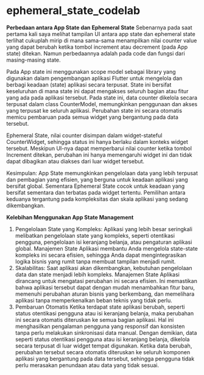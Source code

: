 # ephemeral_state_codelab

**Perbedaan antara App State dan Ephemeral State**
Sebenarnya pada saat pertama kali saya melihat tampilan UI antara app state dan ephemeral state terlihat cukuplah mirip di mana sama-sama menampilkan nilai counter value yang dapat berubah ketika tombol increment atau decrement (pada App state) ditekan. Namun perbedaannya adalah pada code dan fungsi dari masing-masing state. 

Pada App state ini menggunakan scope model sebagai library yang digunakan dalam pengembangan aplikasi Flutter untuk mengelola dan berbagi keadaan (state) aplikasi secara terpusat. State ini bersifat keseluruhan di mana state ini dapat mengakses seluruh bagian atau fitur yang ada pada aplikasi tersebut. Pada state ini, data counter dikelola secara terpusat dalam class CounterModel, memungkinkan penggunaan dan akses yang terpusat ke seluruh aplikasi. Perubahan state ini secara otomatis memicu pembaruan pada semua widget yang bergantung pada data tersebut.

Ephemeral State, nilai counter disimpan dalam widget-stateful CounterWidget, sehingga status ini hanya berlaku dalam konteks widget tersebut. Meskipun UI-nya dapat memperbarui nilai counter ketika tombol Increment ditekan, perubahan ini hanya memengaruhi widget ini dan tidak dapat dibagikan atau diakses dari luar widget tersebut. 

Kesimpulan: 
App State memungkinkan pengelolaan data yang lebih terpusat dan pembagian yang efisien, yang berguna untuk keadaan aplikasi yang bersifat global. Sementara Ephemeral State cocok untuk keadaan yang bersifat sementara dan terbatas pada widget tertentu. Pemilihan antara keduanya tergantung pada kompleksitas dan skala aplikasi yang sedang dikembangkan.


**Kelebihan Menggunakan App State Management**
1. Pengelolaan State yang Kompleks:
   Aplikasi yang lebih besar seringkali melibatkan pengelolaan state yang kompleks, seperti otentikasi pengguna, pengelolaan isi keranjang belanja, atau pengaturan aplikasi global. Manajemen State Aplikasi membantu Anda mengelola state-state kompleks ini secara efisien, sehingga Anda dapat mengintegrasikan logika bisnis yang rumit tanpa membuat tampilan menjadi rumit.
2. Skalabilitas:
    Saat aplikasi akan dikembangkan, kebutuhan pengelolaan data dan state menjadi lebih kompleks. Manajemen State Aplikasi dirancang untuk mengatasi perubahan ini secara efisien. Ini memastikan bahwa aplikasi tersebut dapat dengan mudah menambahkan fitur baru, memenuhi perubahan aturan bisnis yang berkembang, dan memelihara aplikasi tanpa memperkenalkan beban teknis yang tidak perlu.
3. Pembaruan Otomatis
   Ketika terdapat state aplikasi berubah, seperti status otentikasi pengguna atau isi keranjang belanja, maka perubahan ini secara otomatis diteruskan ke semua bagian aplikasi. Hal ini menghasilkan pengalaman pengguna yang responsif dan konsisten tanpa perlu melakukan sinkronisasi data manual. Dengan demikian, data seperti status otentikasi pengguna atau isi keranjang belanja, dikelola secara terpusat di luar widget tempat digunakan. Ketika data berubah, perubahan tersebut secara otomatis diteruskan ke seluruh komponen aplikasi yang bergantung pada data tersebut, sehingga pengguna tidak perlu merasakan penundaan atau data yang tidak sesuai. 
